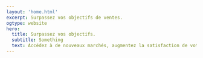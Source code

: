 ```yaml
---
layout: 'home.html'
excerpt: Surpassez vos objectifs de ventes.
ogtype: website
hero:
  title: Surpassez vos objectifs.
  subtitle: Something
  text: Accédez à de nouveaux marchés, augmentez la satisfaction de votre clientèle, et augmentez vos revenus en délegant vos ventes à des experts.
---
```

